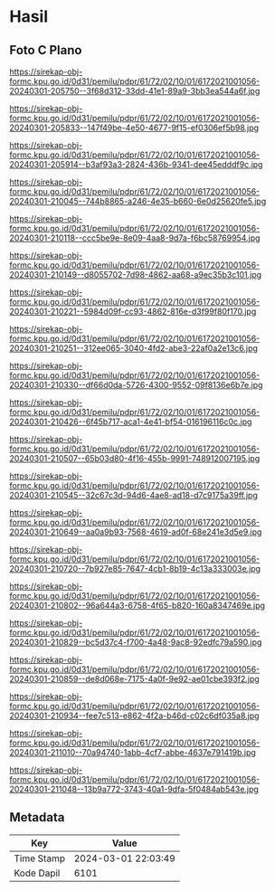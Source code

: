 # Hasil

## Foto C Plano

https://sirekap-obj-formc.kpu.go.id/0d31/pemilu/pdpr/61/72/02/10/01/6172021001056-20240301-205750--3f68d312-33dd-41e1-89a9-3bb3ea544a6f.jpg

https://sirekap-obj-formc.kpu.go.id/0d31/pemilu/pdpr/61/72/02/10/01/6172021001056-20240301-205833--147f49be-4e50-4677-9f15-ef0306ef5b98.jpg

https://sirekap-obj-formc.kpu.go.id/0d31/pemilu/pdpr/61/72/02/10/01/6172021001056-20240301-205914--b3af93a3-2824-436b-9341-dee45edddf9c.jpg

https://sirekap-obj-formc.kpu.go.id/0d31/pemilu/pdpr/61/72/02/10/01/6172021001056-20240301-210045--744b8865-a246-4e35-b660-6e0d25620fe5.jpg

https://sirekap-obj-formc.kpu.go.id/0d31/pemilu/pdpr/61/72/02/10/01/6172021001056-20240301-210118--ccc5be9e-8e09-4aa8-9d7a-f6bc58769954.jpg

https://sirekap-obj-formc.kpu.go.id/0d31/pemilu/pdpr/61/72/02/10/01/6172021001056-20240301-210149--d8055702-7d98-4862-aa68-a9ec35b3c101.jpg

https://sirekap-obj-formc.kpu.go.id/0d31/pemilu/pdpr/61/72/02/10/01/6172021001056-20240301-210221--5984d09f-cc93-4862-816e-d3f99f80f170.jpg

https://sirekap-obj-formc.kpu.go.id/0d31/pemilu/pdpr/61/72/02/10/01/6172021001056-20240301-210251--312ee065-3040-4fd2-abe3-22af0a2e13c6.jpg

https://sirekap-obj-formc.kpu.go.id/0d31/pemilu/pdpr/61/72/02/10/01/6172021001056-20240301-210330--df66d0da-5726-4300-9552-09f8136e6b7e.jpg

https://sirekap-obj-formc.kpu.go.id/0d31/pemilu/pdpr/61/72/02/10/01/6172021001056-20240301-210426--6f45b717-aca1-4e41-bf54-016196116c0c.jpg

https://sirekap-obj-formc.kpu.go.id/0d31/pemilu/pdpr/61/72/02/10/01/6172021001056-20240301-210507--65b03d80-4f16-455b-9991-748912007195.jpg

https://sirekap-obj-formc.kpu.go.id/0d31/pemilu/pdpr/61/72/02/10/01/6172021001056-20240301-210545--32c67c3d-94d6-4ae8-ad18-d7c9175a39ff.jpg

https://sirekap-obj-formc.kpu.go.id/0d31/pemilu/pdpr/61/72/02/10/01/6172021001056-20240301-210649--aa0a9b93-7568-4619-ad0f-68e241e3d5e9.jpg

https://sirekap-obj-formc.kpu.go.id/0d31/pemilu/pdpr/61/72/02/10/01/6172021001056-20240301-210720--7b927e85-7647-4cb1-8b19-4c13a333003e.jpg

https://sirekap-obj-formc.kpu.go.id/0d31/pemilu/pdpr/61/72/02/10/01/6172021001056-20240301-210802--96a644a3-6758-4f65-b820-160a8347469e.jpg

https://sirekap-obj-formc.kpu.go.id/0d31/pemilu/pdpr/61/72/02/10/01/6172021001056-20240301-210829--bc5d37c4-f700-4a48-9ac8-92edfc79a590.jpg

https://sirekap-obj-formc.kpu.go.id/0d31/pemilu/pdpr/61/72/02/10/01/6172021001056-20240301-210859--de8d068e-7175-4a0f-9e92-ae01cbe393f2.jpg

https://sirekap-obj-formc.kpu.go.id/0d31/pemilu/pdpr/61/72/02/10/01/6172021001056-20240301-210934--fee7c513-e862-4f2a-b46d-c02c6df035a8.jpg

https://sirekap-obj-formc.kpu.go.id/0d31/pemilu/pdpr/61/72/02/10/01/6172021001056-20240301-211010--70a94740-1abb-4cf7-abbe-4637e791419b.jpg

https://sirekap-obj-formc.kpu.go.id/0d31/pemilu/pdpr/61/72/02/10/01/6172021001056-20240301-211048--13b9a772-3743-40a1-9dfa-5f0484ab543e.jpg


## Metadata

| Key        | Value               |
| ---------- | ------------------- |
| Time Stamp | 2024-03-01 22:03:49 |
| Kode Dapil | 6101                |



